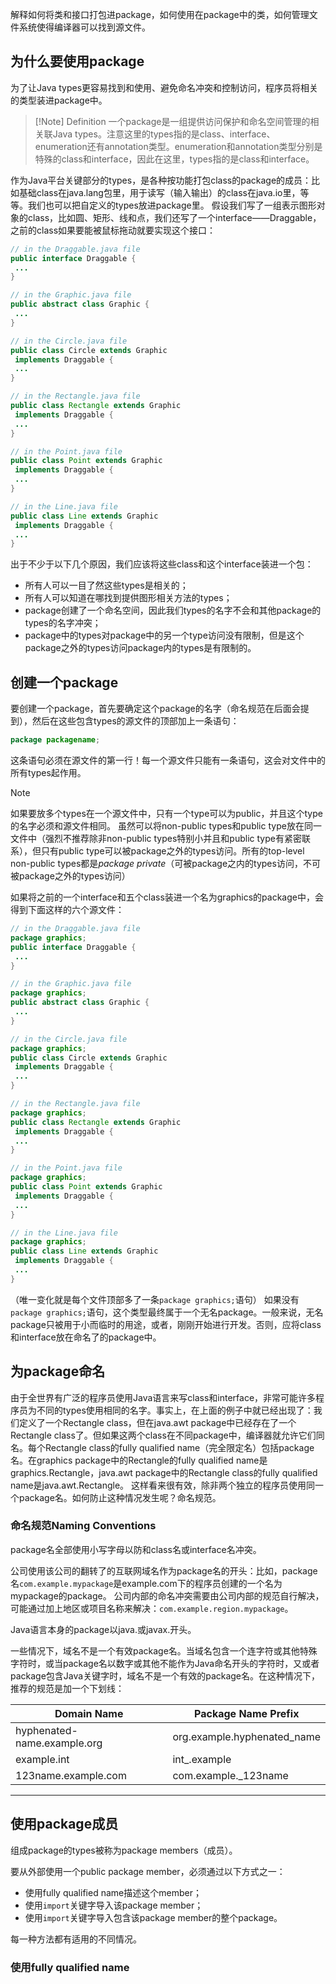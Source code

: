 解释如何将类和接口打包进package，如何使用在package中的类，如何管理文件系统使得编译器可以找到源文件。

## 为什么要使用package

为了让Java types更容易找到和使用、避免命名冲突和控制访问，程序员将相关的类型装进package中。
> [!Note] Definition
> 一个package是一组提供访问保护和命名空间管理的相关联Java types。注意这里的types指的是class、interface、enumeration还有annotation类型。enumeration和annotation类型分别是特殊的class和interface，因此在这里，types指的是class和interface。

作为Java平台关键部分的types，是各种按功能打包class的package的成员：比如基础class在java.lang包里，用于读写（输入输出）的class在java.io里，等等。我们也可以把自定义的types放进package里。
假设我们写了一组表示图形对象的class，比如圆、矩形、线和点，我们还写了一个interface——Draggable，之前的class如果要能被鼠标拖动就要实现这个接口：

~~~Java
// in the Draggable.java file
public interface Draggable {
 ...
}

// in the Graphic.java file 
public abstract class Graphic {
 ...
}

// in the Circle.java file 
public class Circle extends Graphic 
 implements Draggable {
 ...
}

// in the Rectangle.java file
public class Rectangle extends Graphic
 implements Draggable {
 ...
}

// in the Point.java file
public class Point extends Graphic
 implements Draggable {
 ...
}

// in the Line.java file
public class Line extends Graphic
 implements Draggable {
 ...
}
~~~

出于不少于以下几个原因，我们应该将这些class和这个interface装进一个包：

- 所有人可以一目了然这些types是相关的；
- 所有人可以知道在哪找到提供图形相关方法的types；
- package创建了一个命名空间，因此我们types的名字不会和其他package的types的名字冲突；
- package中的types对package中的另一个type访问没有限制，但是这个package之外的types访问package内的types是有限制的。

## 创建一个package

要创建一个package，首先要确定这个package的名字（命名规范在后面会提到），然后在这些包含types的源文件的顶部加上一条语句：

~~~Java
package packagename;
~~~

这条语句必须在源文件的第一行！每一个源文件只能有一条语句，这会对文件中的所有types起作用。
> [!Note]
> 如果要放多个types在一个源文件中，只有一个type可以为public，并且这个type的名字必须和源文件相同。
> 虽然可以将non-public types和public type放在同一文件中（强烈不推荐除非non-public types特别小并且和public type有紧密联系），但只有public type可以被package之外的types访问。所有的top-level non-public types都是*package private*（可被package之内的types访问，不可被package之外的types访问）

如果将之前的一个interface和五个class装进一个名为graphics的package中，会得到下面这样的六个源文件：

~~~Java
// in the Draggable.java file
package graphics;
public interface Draggable {
 ...
}

// in the Graphic.java file 
package graphics;
public abstract class Graphic {
 ...
}

// in the Circle.java file 
package graphics;
public class Circle extends Graphic 
 implements Draggable {
 ...
}

// in the Rectangle.java file
package graphics;
public class Rectangle extends Graphic
 implements Draggable {
 ...
}

// in the Point.java file
package graphics;
public class Point extends Graphic
 implements Draggable {
 ...
}

// in the Line.java file
package graphics;
public class Line extends Graphic
 implements Draggable {
 ...
}
~~~

（唯一变化就是每个文件顶部多了一条`package graphics;`语句）
如果没有`package graphics;`语句，这个类型最终属于一个无名package。一般来说，无名package只被用于小而临时的用途，或者，刚刚开始进行开发。否则，应将class和interface放在命名了的package中。

## 为package命名

由于全世界有广泛的程序员使用Java语言来写class和interface，非常可能许多程序员为不同的types使用相同的名字。事实上，在上面的例子中就已经出现了：我们定义了一个Rectangle class，但在java.awt package中已经存在了一个Rectangle class了。但如果这两个class在不同package中，编译器就允许它们同名。每个Rectangle class的fully qualified name（完全限定名）包括package名。在graphics package中的Rectangle的fully qualified name是graphics.Rectangle，java.awt package中的Rectangle class的fully qualified name是java.awt.Rectangle。
这样看来很有效，除非两个独立的程序员使用同一个package名。如何防止这种情况发生呢？命名规范。

### 命名规范Naming Conventions

package名全部使用小写字母以防和class名或interface名冲突。

公司使用该公司的翻转了的互联网域名作为package名的开头：比如，package名`com.example.mypackage`是example.com下的程序员创建的一个名为mypackage的package。
公司内部的命名冲突需要由公司内部的规范自行解决，可能通过加上地区或项目名称来解决：`com.example.region.mypackage`。

Java语言本身的package以java.或javax.开头。

一些情况下，域名不是一个有效package名。当域名包含一个连字符或其他特殊字符时，或当package名以数字或其他不能作为Java命名开头的字符时，又或者package包含Java关键字时，域名不是一个有效的package名。在这种情况下，推荐的规范是加一个下划线：

| Domain Name | Package Name Prefix |
| --- | --- |
| hyphenated-name.example.org | org.example.hyphenated_name |
| example.int | int_.example |
| 123name.example.com | com.example.\_123name |

---

## 使用package成员

组成package的types被称为package members（成员）。

要从外部使用一个public package member，必须通过以下方式之一：

- 使用fully qualified name描述这个member；
- 使用`import`关键字导入该package member；
- 使用`import`关键字导入包含该package member的整个package。

每一种方法都有适用的不同情况。

### 使用fully qualified name
